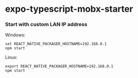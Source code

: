 # expo-typescript-mobx-starter

### Start with custom LAN IP address

Windows:

```
set REACT_NATIVE_PACKAGER_HOSTNAME=192.168.0.1
npm start
```

Linux:

```
export REACT_NATIVE_PACKAGER_HOSTNAME=192.168.0.1
npm start
```
